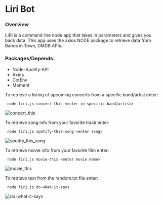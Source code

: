 # Liri Bot
### Overview

LIRI is a command line node app that takes in parameters and gives you back data. This app uses the axios NODE package to retrieve data from Bands in Town, OMDB APIs. 

### Packages/Depends:

- Node-Spotify-API
- Axios
- DotEnv
- Moment

To retrieve a listing of upcoming concerts from a specific band/artist enter:

``` node liri.js concert-this <enter in specific band/artist>```

![concert_this](https://user-images.githubusercontent.com/49252572/60622208-b4d0da00-9dad-11e9-8b0a-57dcf25aabe2.png)

To retrieve song info from your favorite track enter:

``` node liri.js spotify-this-song <enter song>```

![spotify_this_song](https://user-images.githubusercontent.com/49252572/60622233-c1553280-9dad-11e9-9fa4-edfd5f961ef5.png)

To retrieve movie info from your favorite film enter:

``` node liri.js movie-this <enter movie name>```

![movie_this](https://user-images.githubusercontent.com/49252572/60622243-cade9a80-9dad-11e9-8f1b-2bb448de3ccd.png)


 To retrieve text from the random.txt file enter:

``` node liri.js do-what-it-says```

![do-what-it-says](https://user-images.githubusercontent.com/49252572/60622251-d336d580-9dad-11e9-9cf0-caf1b2f407d2.png)
